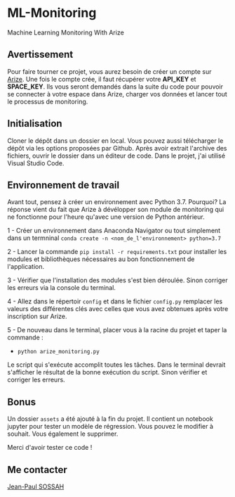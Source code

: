 # ML-Monitoring

Machine Learning Monitoring With Arize

## Avertissement

Pour faire tourner ce projet, vous aurez besoin de créer un compte sur [Arize](https://app.arize.com/auth/join). Une fois le compte crée, il faut récupérer votre **API_KEY** et **SPACE_KEY**. Ils vous seront demandés dans la suite du code pour pouvoir se connecter à votre espace dans Arize, charger vos données et lancer tout le processus de monitoring.

## Initialisation

Cloner le dépôt dans un dossier en local. Vous pouvez aussi télécharger le dépôt via les options proposées par Github. Après avoir extrait l'archive des fichiers, ouvrir le dossier dans un éditeur de code. Dans le projet, j'ai utilisé Visual Studio Code.

## Environnement de travail

Avant tout, pensez à créer un environnement avec Python 3.7. Pourquoi? La réponse vient du fait que Arize à dévélopper son module de monitoring qui ne fonctionne pour l'heure qu'avec une version de Python antérieur.

1 - Créer un environnement dans Anaconda Navigator ou tout simplement dans un termninal `conda create -n <nom_de_l'environnement> python=3.7`

2 - Lancer la commande `pip install -r requirements.txt` pour installer les modules et bibliothèques nécessaires au bon fonctionnement de l'application.

3 - Vérifier que l'installation des modules s'est bien déroulée. Sinon corriger les erreurs via la console du terminal.

4 - Allez dans le répertoir `config` et dans le fichier `config.py` remplacer les valeurs des différentes clés avec celles que vous avez obtenues après votre inscription sur Arize.

5 - De nouveau dans le terminal, placer vous à la racine du projet et taper la commande :

- `python arize_monitoring.py`

Le script qui s'exécute accomplit toutes les tâches. Dans le terminal devrait s'afficher le résultat de la bonne exécution du script. Sinon vérifier et corriger les erreurs.

## Bonus

Un dossier `assets` a été ajouté à la fin du projet. Il contient un notebook jupyter pour tester un modèle de régression. Vous pouvez le modifier à souhait. Vous également le supprimer.

Merci d'avoir tester ce code !

## Me contacter

[Jean-Paul SOSSAH](https://www.linkedin.com/in/jean-paul-sossah/)

